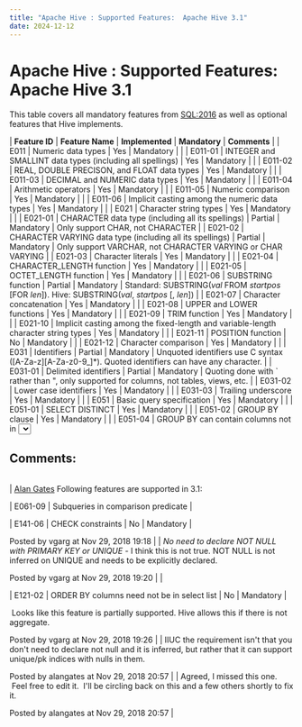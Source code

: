 ```yaml
---
title: "Apache Hive : Supported Features:  Apache Hive 3.1"
date: 2024-12-12
---
```


# Apache Hive : Supported Features: Apache Hive 3.1

This table covers all mandatory features from [SQL:2016](https://en.wikipedia.org/wiki/SQL:2016) as well as optional features that Hive implements.

| **Feature ID** | **Feature Name** | **Implemented** | **Mandatory** | **Comments** |
| E011 | Numeric data types | Yes | Mandatory |  |
| E011-01 | INTEGER and SMALLINT data types (including all spellings) | Yes | Mandatory |  |
| E011-02 | REAL, DOUBLE PRECISON, and FLOAT data types | Yes | Mandatory |  |
| E011-03 | DECIMAL and NUMERIC data types | Yes | Mandatory |  |
| E011-04 | Arithmetic operators | Yes | Mandatory |  |
| E011-05 | Numeric comparison | Yes | Mandatory |  |
| E011-06 | Implicit casting among the numeric data types | Yes | Mandatory |  |
| E021 | Character string types | Yes | Mandatory |  |
| E021-01 | CHARACTER data type (including all its spellings) | Partial | Mandatory | Only support CHAR, not CHARACTER |
| E021-02 | CHARACTER VARYING data type (including all its spellings) | Partial | Mandatory | Only support VARCHAR, not CHARACTER VARYING or CHAR VARYING |
| E021-03 | Character literals | Yes | Mandatory |  |
| E021-04 | CHARACTER\_LENGTH function | Yes | Mandatory |  |
| E021-05 | OCTET\_LENGTH function | Yes | Mandatory |  |
| E021-06 | SUBSTRING function | Partial | Mandatory | Standard: SUBSTRING(*val* FROM *startpos* [FOR *len*]). Hive: SUBSTRING(*val*, *startpos* [, *len*]) |
| E021-07 | Character concatenation | Yes | Mandatory |  |
| E021-08 | UPPER and LOWER functions | Yes | Mandatory |  |
| E021-09 | TRIM function | Yes | Mandatory |  |
| E021-10 | Implicit casting among the fixed-length and variable-length character string types | Yes | Mandatory |  |
| E021-11 | POSITION function | No | Mandatory |  |
| E021-12 | Character comparison | Yes | Mandatory |  |
| E031 | Identifiers | Partial | Mandatory | Unquoted identifiers use C syntax ([A-Za-z][A-Za-z0-9\_]*). Quoted identifiers can have any character. |
| E031-01 | Delimited identifiers | Partial | Mandatory | Quoting done with ` rather than ", only supported for columns, not tables, views, etc. |
| E031-02 | Lower case identifiers | Yes | Mandatory |  |
| E031-03 | Trailing underscore | Yes | Mandatory |  |
| E051 | Basic query specification | Yes | Mandatory |  |
| E051-01 | SELECT DISTINCT | Yes | Mandatory |  |
| E051-02 | GROUP BY clause | Yes | Mandatory |  |
| E051-04 | GROUP BY can contain columns not in <select list> | Yes | Mandatory |  |
| E051-05 | Select list items can be renamed | Yes | Mandatory |  |
| E051-06 | HAVING clause | Yes | Mandatory |  |
| E051-07 | Qualified * in select list | Yes | Mandatory |  |
| E051-08 | Correlation names in the FROM clause | Yes | Mandatory |  |
| E051-09 | Rename columns in the FROM clause | Yes | Mandatory |  |
| E061 | Basic predicates and search conditions | Yes | Mandatory |  |
| E061-01 | Comparison predicate | Yes | Mandatory |  |
| E061-02 | BETWEEN predicate | Yes | Mandatory |  |
| E061-03 | IN predicate with list of values | Yes | Mandatory |  |
| E061-04 | LIKE predicate | Yes | Mandatory |  |
| E061-05 | LIKE predicate: ESCAPE clause | Yes | Mandatory |  |
| E061-06 | NULL predicate | Yes | Mandatory |  |
| E061-07 | Quantified comparison predicate | No | Mandatory |  |
| E061-08 | EXISTS predicate | Yes | Mandatory |  |
| E061-09 | Subqueries in comparison predicate | No | Mandatory |  |
| E061-11 | Subqueries in IN predicate | Yes | Mandatory |  |
| E061-12 | Subqueries in quantified comparison predicate | No | Mandatory |  |
| E061-13 | Correlated subqueries | Yes | Mandatory |  |
| E061-14 | Search condition | Yes | Mandatory |  |
| E071 | Basic query expressions | Yes | Mandatory |  |
| E071-01 | UNION DISTINCT table operator | Yes | Mandatory |  |
| E071-02 | UNION ALL table operator | Yes | Mandatory |  |
| E071-03 | EXCEPT DISTINCT table operator | Yes | Mandatory |  |
| E071-05 | Columns combined via table operators need not have exactly the same data type. | Yes | Mandatory |  |
| E071-06 | Table operators in subqueries | Yes | Mandatory |  |
| E081 | Basic Privileges | Yes | Mandatory |  |
| E081-01 | SELECT privilege at the table level | Yes | Mandatory |  |
| E081-02 | DELETE privilege | Yes | Mandatory |  |
| E081-03 | INSERT privilege at the table level | Yes | Mandatory |  |
| E081-04 | UPDATE privilege at the table level | Yes | Mandatory |  |
| E081-05 | UPDATE privilege at the column level | Yes | Mandatory |  |
| E081-06 | REFERENCES privilege at the table level | No | Mandatory |  |
| E081-07 | REFERENCES privilege at the column level | No | Mandatory |  |
| E081-08 | WITH GRANT OPTION | Yes | Mandatory |  |
| E081-09 | USAGE privilege | No | Mandatory |  |
| E081-10 | EXECUTE privilege | No | Mandatory |  |
| E091 | Set functions | Yes | Mandatory |  |
| E091-01 | AVG | Yes | Mandatory |  |
| E091-02 | COUNT | Yes | Mandatory |  |
| E091-03 | MAX | Yes | Mandatory |  |
| E091-04 | MIN | Yes | Mandatory |  |
| E091-05 | SUM | Yes | Mandatory |  |
| E091-06 | ALL quantifier | Yes | Mandatory |  |
| E091-07 | DISTINCT quantifier | Yes | Mandatory |  |
| E101 | Basic data manipulation | Yes | Mandatory |  |
| E101-01 | INSERT statement | Yes | Mandatory |  |
| E101-03 | Searched UPDATE statement | Yes | Mandatory |  |
| E101-04 | Searched DELETE statement | Yes | Mandatory |  |
| E111 | Single row SELECT statement | No | Mandatory |  |
| E121 | Basic cursor support | No | Mandatory |  |
| E121-01 | DECLARE CURSOR | No | Mandatory |  |
| E121-02 | ORDER BY columns need not be in select list | No | Mandatory |  |
| E121-03 | Value expressions in ORDER BY clause | No | Mandatory |  |
| E121-04 | OPEN statement | No | Mandatory |  |
| E121-06 | Positioned UPDATE statement | No | Mandatory |  |
| E121-07 | Positioned DELETE statement | No | Mandatory |  |
| E121-08 | CLOSE statement | No | Mandatory |  |
| E121-10 | FETCH statement: implicit NEXT | No | Mandatory |  |
| E121-17 | WITH HOLD cursors | No | Mandatory |  |
| E131 | Null value support (nulls in lieu of values) | Yes | Mandatory |  |
| E141 | Basic integrity constraints | Partial | Mandatory | Don't support UNIQUE (VALUE) constraints, don't support UNIQUE over a list of columns. Unique constraints not enforced.Don't support referencing periods, MATCH, or triggered actions in foreign key.Don't support CHECK constraints. |
| E141-01 | NOT NULL constraints | Yes | Mandatory |  |
| E141-02 | UNIQUE constraints of NOT NULL columns | Partial | Mandatory | UNIQUE constraints not enforced |
| E141-03 | PRIMARY KEY constraints | Partial | Mandatory | Primary keys not enforced |
| E141-04 | Basic FOREIGN KEY constraint with the NO ACTION default for both referential delete action and referential update action. | Partial | Mandatory | Don't support referencing periods, MATCH, or triggered actions. Foreign keys not enforced. |
| E141-06 | CHECK constraints | Yes | Mandatory |  |
| E141-07 | Column defaults | Yes | Mandatory |  |
| E141-08 | NOT NULL inferred on PRIMARY KEY | No | Mandatory | No need to declare NOT NULL with PRIMARY KEY or UNIQUE, but non-nullness not enforced. |
| E141-10 | Names in a foreign key can be specified in any order | No | Mandatory |  |
| E151 | Transaction support | No | Mandatory |  |
| E151-01 | COMMIT statement | No | Mandatory |  |
| E151-02 | ROLLBACK statement | No | Mandatory |  |
| E152 | Basic SET TRANSACTION statement | No | Mandatory |  |
| E152-01 | SET TRANSACTION state- ment: ISOLATION LEVEL SERIALIZABLE clause | No | Mandatory |  |
| E152-02 | SET TRANSACTION state- ment: READ ONLY and READ WRITE clauses | No | Mandatory |  |
| E153 | Updatable queries with subqueries | No | Mandatory |  |
| E161 | SQL comments using leading double minus | Yes | Mandatory |  |
| E171 | SQLSTATE support | No | Mandatory |  |
| F031 | Basic schema manipulation | Yes | Mandatory |  |
| F031-01 | CREATE TABLE statement to create persistent base tables | Yes | Mandatory |  |
| F031-02 | CREATE VIEW statement | Yes | Mandatory |  |
| F031-03 | GRANT statement | Yes | Mandatory |  |
| F031-04 | ALTER TABLE statement: ADD COLUMN clause | Yes | Mandatory |  |
| F031-13 | DROP TABLE statement: RESTRICT clause | Yes | Mandatory |  |
| F031-16 | DROP VIEW statement: RESTRICT clause | Yes | Mandatory |  |
| F031-19 | REVOKE statement: RESTRICT clause | No | Mandatory |  |
| F032 | CASCADE drop behavior | Yes | Optional |  |
| F034 | Extended REVOKE statement | Yes | Optional |  |
| F034-01 | REVOKE statement performed by other than the owner of a schema object | Yes | Optional |  |
| F034-02 | REVOKE statement: GRANT OPTION FOR clause | Yes | Optional |  |
| F034-03 | REVOKE statement to revoke a privilege that the grantee has WITH GRANT OPTION | Yes | Optional |  |
| F041 | Basic joined table | Yes | Mandatory |  |
| F041-01 | Inner join (but not necessarily the INNER keyword) | Yes | Mandatory |  |
| F041-02 | INNER keyword | Yes | Mandatory |  |
| F041-03 | LEFT OUTER JOIN | Yes | Mandatory |  |
| F041-04 | RIGHT OUTER JOIN | Yes | Mandatory |  |
| F041-05 | Outer joins can be nested | Yes | Mandatory |  |
| F041-07 | The inner table in a left or right outer join can also be used in an inner join | Yes | Mandatory |  |
| F041-08 | All comparison operators are supported (rather than just =) | Yes | Mandatory |  |
| F051 | Basic date and time | Partial | Mandatory | No support for WITH/OUT TIMEZONE.No support for precision in TIMESTAMP.No support for TIME type. |
| F051-01 | DATE data type (including support of DATE literal) | Partial | Mandatory | Intervals don't match spec syntax |
| F051-02 | TIME data type (including support of TIME literal) with fractional seconds precision of at least 0. | No | Mandatory |  |
| F051-03 | TIMESTAMP data type (including support of TIMESTAMP literal) with fractional seconds precision of at least 0 and 6. | Partial | Mandatory | No support for WITH/OUT TIMEZONE.No support for precision.Intervals don't match spec syntax. |
| F051-04 | Comparison predicate on DATE, TIME, and TIMESTAMP data types | Partial | Mandatory | No support for TIME |
| F051-05 | Explicit CAST between date-time types and character string types | Partial | Mandatory | No support for TIME |
| F051-06 | CURRENT\_DATE | Yes | Mandatory |  |
| F051-07 | LOCALTIME | No | Mandatory |  |
| F051-08 | LOCALTIMESTAMP | Partial | Mandatory | CURRENT\_TIMESTAMP supported, doesn't take precision argumentLOCALTIMESTAMP not supported  |
| F052 | Intervals and datetime arithmetic | Partial | Optional | Interval not supported as column type, only as expression type in queries.Interval syntax differs from standard. |
| F054 | TIMESTAMP in DATE type precedence list | Yes | Optional |  |
| F081 | UNION and EXCEPT in views | Yes | Mandatory |  |
| F131 | Grouped operations | Yes | Mandatory |  |
| F131-01 | WHERE, GROUP BY, and HAVING clauses supported in queries with grouped views | Yes | Mandatory |  |
| F131-02 | Multiple tables supported in queries with grouped views | Yes | Mandatory |  |
| F131-03 | Set functions supported in queries with grouped views | Yes | Mandatory |  |
| F131-04 | Subqueries with GROUP BY and HAVING clauses and grouped views | Yes | Mandatory |  |
| F131-05 | Single row SELECT with GROUP BY and HAVING clauses and grouped views | Yes | Mandatory |  |
| F171 | Multiple schemas per user | Yes | Optional |  |
| F200 | TRUNCATE TABLE statement | Yes | Optional |  |
| F181 | Multiple module support | No | Mandatory |  |
| F201 | CAST function | Yes | Mandatory |  |
| F221 | Explicit defaults | Yes | Mandatory |  |
| F261 | CASE expression | Yes | Mandatory |  |
| F261-01 | Simple CASE | Yes | Mandatory |  |
| F261-02 | Searched CASE | Yes | Mandatory |  |
| F261-03 | NULLIF | Yes | Mandatory |  |
| F261-04 | COALESCE | Yes | Mandatory |  |
| F302 | INTERSECT table operator | Yes | Optional |  |
| F302-01 | INTERSECT DISTINCT table operator | Yes | Optional |  |
| F302-02 | INTERSECT ALL table operator | Yes | Optional |  |
| F304 | EXCEPT ALL table operator | Yes | Optional |  |
| F311 | Schema definition statement | Yes | Mandatory |  |
| F311-01 | CREATE SCHEMA | Yes | Mandatory |  |
| F311-02 | CREATE TABLE for persistent base tables | Partial | Mandatory | Does not create schema element creation as part of schema creation, must be done in separate statement |
| F311-03 | CREATE VIEW | Partial | Mandatory | Does not create schema element creation as part of schema creation, must be done in separate statement |
| F311-04 | CREATE VIEW: WITH CHECK OPTION | No | Mandatory |  |
| F311-05 | GRANT statement | Partial | Mandatory | Does not create schema element creation as part of schema creation, must be done in separate statement |
| F312 | MERGE statement | Yes | Optional |  |
| F313 | Enhanced MERGE statement | Yes | Optional |  |
| F314 | MERGE statement with DELETE branch | Yes | Optional |  |
| F321 | User authorization | Partial | Optional | Support for CURRENT\_USER function, none of the rest |
| F381 | Extended schema manipulation | Partial | Optional | No support for scope.No support for ALTER routine. |
| F381-01 | ALTER TABLE statement: ALTER COLUMN clause | Partial | Optional | Syntax non-standard.No support for scope.No support for identities.No support for column generation. |
| F381-02 | ALTER TABLE statement: ADD CONSTRAINT clause | Partial | Optional | Same limitations as creating constraints above |
| F381-03 | ALTER TABLE statement: DROP CONSTRAINT clause | Partial | Optional | Same limitations as creating constraints above |
| F382 | Alter column data type | Partial | Optional | Syntax non-standard |
| F383 | Set column not null clause | Partial | Optional | Syntax non-standard |
| F391 | Long identifiers | Yes | Optional |  |
| F401 | Extended joined table | Partial | Optional | NATURAL joins not supported |
| F401-02 | FULL OUTER JOIN | Yes | Optional |  |
| F401-04 | CROSS JOIN | Yes | Optional |  |
| F471 | Scalar subquery values | Yes | Mandatory |  |
| F481 | Expanded NULL predicate | Yes | Mandatory |  |
| F531 | Temporary tabels | Partial | Optional | GLOBAL/LOCAL scope not supported.DECLARE TEMPORARY TABLE not supported. |
| F555 | Enhanced seconds precision | Yes | Optional |  |
| F763 | CURRENT\_SCHEMA | Partial | Optional | CURRENT\_DATABASE, which is equivalent |
| F812 | Basic flagging | No | Mandatory |  |
| F841 | LIKE\_REGEX predicate | Partial | Optional | use RLIKE instead |
| F847 | Nonconstant regular expressions | Yes | Optional |  |
| F850 | Top level <order by clause> in <query expression> | Yes | Optional |  |
| F851 | <order by clause> in subqueries | Yes | Optional |  |
| F852 | Top-level <order by clause> in views | Yes | Optional |  |
| F855 | Nested <order by clause> in <query expression> | Yes | Optional |  |
| F856 | Nested <fetch first clause> in <query expression> | Yes | Optional |  |
| F857 | Top-level <fetch first clause> in <query expression> | Yes | Optional |  |
| F858 | <fetch first clause> in subqueries | Yes | Optional |  |
| F859 | Top-level <fetch first clause> in views | Yes | Optional |  |
| S011 | Distinct data types | No | Mandatory |  |
| S091 | Basic array support | Partial | Optional | Syntax non-standard.No option to declare max cardinality.SIZE instead of CARDINALITY. |
| S091-01 | Arrays of built-in data types | Partial | Optional | Syntax non-standard |
| S091-03 | Array expressions | Partial | Optional | Support array element reference and cardinality (though syntax non-standard)No support for array concatenation, trimming, or max-cardinality |
| T021 | BINARY and VARBINARY types | Partial | Optional | BINARY only, though it acts like VARBINARY, no length parameter accepted.No support for overlay, trim, position, or LIKE. |
| T031 | BOOLEAN data type | Yes | Optional |  |
| T041 | Basic LOB data type support | Partial | Optional | BINARY acts as BLOB (no size restrictions)STRING acts as CLOBNon-standard syntax |
| T041-01 | BLOB data type | Partial | Optional | BINARY acts as BLOB, non-standard syntax |
| T041-02 | CLOB data type | Partial | Optional | STRING acts as CLOB, non-standard syntax |
| T041-03 | POSITION, LENGTH, LOWER, TRIM, UPPER, SUBSTRING for LOB data types | Partial | Optional | No POSITIONLOWER, UPPER only applicable to STRING |
| T041-04 | Concatenation of LOB types | Yes | Optional |  |
| T042 | Extended LOB data type support | Partial | Optional | Cast for BINARY and STRING supported.LIKE for STRING supported.All other advanced options not supported. |
| T051 | Row types | Partial | Optional | Called STRUCT rather than ROW |
| T071 | BIGINT data type | Yes | Optional |  |
| T121 | WITH (excluding RECURSIVE) in query expression | Yes | Optional |  |
| T321 | Basic SQL-invoked routines | No | Mandatory |  |
| T321-01 | User-defined functions with no overloading | No | Mandatory |  |
| T321-02 | User-defined stored procedures with no overloading | No | Mandatory |  |
| T321-03 | Function invocation | No | Mandatory |  |
| T321-04 | CALL statement | No | Mandatory |  |
| T321-05 | RETURN statement | No | Mandatory |  |
| T331 | Basic roles | Yes | Optional |  |
| T351 | Bracketed comments | Yes | Optional |  |
| T431 | Extended grouping capabilities | Yes | Optional |  |
| T433 | Multiargument GROUPING function | Yes | Optional |  |
| T441 | ABS and MOD functions | Yes | Optional |  |
| T501 | Enhanced EXISTS predicate | Yes | Optional |  |
| T581 | Regular expression substring function | Yes | Optional |  |
| T591 | UNIQUE constraints of possibly null columns | Yes | Optional |  |
| T611 | Elementary OLAP operations | Yes | Optional |  |
| T612 | Advanced OLAP operations | Partial | Optional |  |
| T613 | Sampling | Yes | Optional |  |
| T614 | NTILE function | Yes | Optional |  |
| T615 | LEAD and LAG functions | Yes | Optional |  |
| T617 | FIRST\_VALUE and LAST\_VALUE functions | Yes | Optional |  |
| T621 | Enhanced numeric functions | Yes | Optional |  |
| T622 | Trigonometric functions | Partial | Optional | No sinh, cosh, tanh |
| T623 | General logarithm functions | Yes | Optional |  |
| T624 | Common logarithm functions | Yes | Optional |  |
| T631 | IN predicate with one list element | Yes | Mandatory |

## Comments:

|  |  |  |  |  |  |  |
| --- | --- | --- | --- | --- | --- | --- |
| 
[Alan Gates](https://cwiki.apache.org/confluence/display/~alangates) Following features are supported in 3.1:

| E061-09 | Subqueries in comparison predicate |

| E141-06 | CHECK constraints | No | Mandatory |

 Posted by vgarg at Nov 29, 2018 19:18
  |
| 
*No need to declare NOT NULL with PRIMARY KEY or UNIQUE* - I think this is not true. NOT NULL is not inferred on UNIQUE and needs to be explicitly declared.

 Posted by vgarg at Nov 29, 2018 19:20
  |
| 

| E121-02 | ORDER BY columns need not be in select list | No | Mandatory |

 Looks like this feature is partially supported. Hive allows this if there is not aggregate.

 Posted by vgarg at Nov 29, 2018 19:26
  |
| 
IIUC the requirement isn't that you don't need to declare not null and it is inferred, but rather that it can support unique/pk indices with nulls in them.  

 Posted by alangates at Nov 29, 2018 20:57
  |
| 
Agreed, I missed this one.  Feel free to edit it.  I'll be circling back on this and a few others shortly to fix it.

 Posted by alangates at Nov 29, 2018 20:57
  |

 

 

